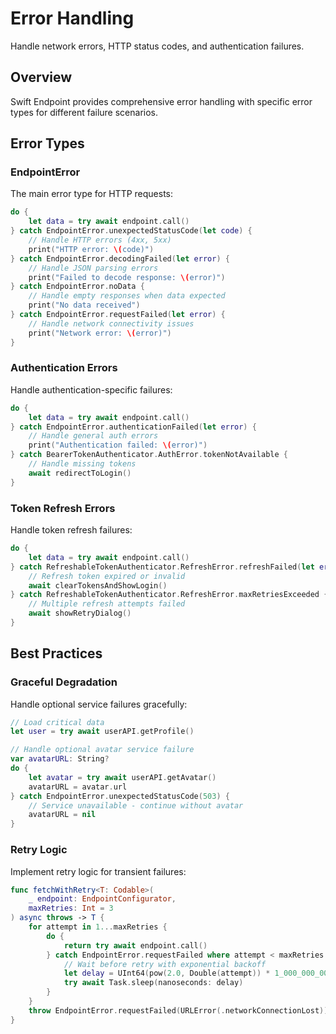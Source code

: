 # Error Handling

Handle network errors, HTTP status codes, and authentication failures.

## Overview

Swift Endpoint provides comprehensive error handling with specific error types for different failure scenarios.

## Error Types

### EndpointError

The main error type for HTTP requests:

```swift
do {
    let data = try await endpoint.call()
} catch EndpointError.unexpectedStatusCode(let code) {
    // Handle HTTP errors (4xx, 5xx)
    print("HTTP error: \(code)")
} catch EndpointError.decodingFailed(let error) {
    // Handle JSON parsing errors
    print("Failed to decode response: \(error)")
} catch EndpointError.noData {
    // Handle empty responses when data expected
    print("No data received")
} catch EndpointError.requestFailed(let error) {
    // Handle network connectivity issues
    print("Network error: \(error)")
}
```

### Authentication Errors

Handle authentication-specific failures:

```swift
do {
    let data = try await endpoint.call()
} catch EndpointError.authenticationFailed(let error) {
    // Handle general auth errors
    print("Authentication failed: \(error)")
} catch BearerTokenAuthenticator.AuthError.tokenNotAvailable {
    // Handle missing tokens
    await redirectToLogin()
}
```

### Token Refresh Errors

Handle token refresh failures:

```swift
do {
    let data = try await endpoint.call()
} catch RefreshableTokenAuthenticator.RefreshError.refreshFailed(let error) {
    // Refresh token expired or invalid
    await clearTokensAndShowLogin()
} catch RefreshableTokenAuthenticator.RefreshError.maxRetriesExceeded {
    // Multiple refresh attempts failed
    await showRetryDialog()
}
```

## Best Practices

### Graceful Degradation

Handle optional service failures gracefully:

```swift
// Load critical data
let user = try await userAPI.getProfile()

// Handle optional avatar service failure
var avatarURL: String?
do {
    let avatar = try await userAPI.getAvatar()
    avatarURL = avatar.url
} catch EndpointError.unexpectedStatusCode(503) {
    // Service unavailable - continue without avatar
    avatarURL = nil
}
```

### Retry Logic

Implement retry logic for transient failures:

```swift
func fetchWithRetry<T: Codable>(
    _ endpoint: EndpointConfigurator,
    maxRetries: Int = 3
) async throws -> T {
    for attempt in 1...maxRetries {
        do {
            return try await endpoint.call()
        } catch EndpointError.requestFailed where attempt < maxRetries {
            // Wait before retry with exponential backoff
            let delay = UInt64(pow(2.0, Double(attempt)) * 1_000_000_000)
            try await Task.sleep(nanoseconds: delay)
        }
    }
    throw EndpointError.requestFailed(URLError(.networkConnectionLost))
}
```